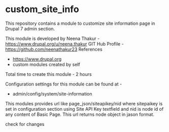 # custom_site_info
This repository contains a module to customize site information page in Drupal 7 admin section.

This module is developed by Neena Thakur -  https://www.drupal.org/u/neena.thakur
GIT Hub Profile - https://github.com/neenathakur23
References
- https://www.drupal.org
- custom modules created by self

Total time to create this module - 2 hours

Configuration settings for this module can be found at -
 - admin/config/system/site-information

This modules provides url like page_json/siteapikey/nid
where sitepaikey is set in configuration section using Site API Key textfield
and nid is node id of any content of Basic Page.
This url returns node object in jason format.

check for changes

